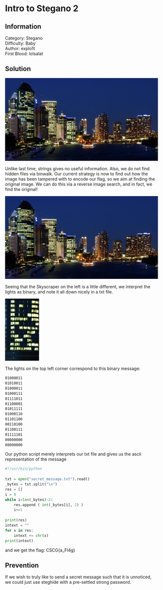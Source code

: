 # Intro to Stegano 2

## Information
Category: Stegano   
Difficulty: Baby   
Author: explo1t   
First Blood: lolsalat   

## Solution

![](chall.jpg)


Unlike last time, strings gives no useful information. Also, we do not find hidden files via binwalk.
Our current strategy is now to find out how the image has been tampered with to encode our flag, so we 
aim at finding the original image. We can do this via a reverse image search, and in fact, we find the 
original!

![](orig.jpg)

Seeing that the Skyscraper on the left is a little different, we interpret the lights as binary, and note it all down nicely in a txt file. 

![](message.jpg)


The lights on the top left corner correspond to this binary message:


```txt
01000011
01010011
01000011
01000111
01111011
01100001
01011111
01000110
01101100
00110100
01100111
01111101
00000000
00000000
```


Our python script merely interprets our txt file and gives us the ascii representation of the message

```python
#!/usr/bin/python

txt = open("secret_message.txt").read()
_bytes = txt.split("\n")
res = []
i = 0
while i<len(_bytes)-2:
    res.append ( int(_bytes[i], 2) ) 
    i+=1

print(res)
intext = ""
for x in res:
    intext += chr(x)
print(intext)
```

and we get the flag: CSCG{a_Fl4g}


## Prevention

 If we wish to truly like to send a secret message such that it is unnoticed, we could just use steghide with a pre-settled strong password.